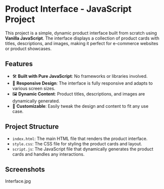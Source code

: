 # Product Interface - JavaScript Project

This project is a simple, dynamic product interface built from scratch using **Vanilla JavaScript**. The interface displays a collection of product cards with titles, descriptions, and images, making it perfect for e-commerce websites or product showcases.

## Features

- 🛠 **Built with Pure JavaScript**: No frameworks or libraries involved.
- 📱 **Responsive Design**: The interface is fully responsive and adapts to various screen sizes.
- 🖼 **Dynamic Content**: Product titles, descriptions, and images are dynamically generated.
- 🎨 **Customizable**: Easily tweak the design and content to fit any use case.

## Project Structure

- `index.html`: The main HTML file that renders the product interface.
- `style.css`: The CSS file for styling the product cards and layout.
- `script.js`: The JavaScript file that dynamically generates the product cards and handles any interactions.

## Screenshots
Interface.jpg

